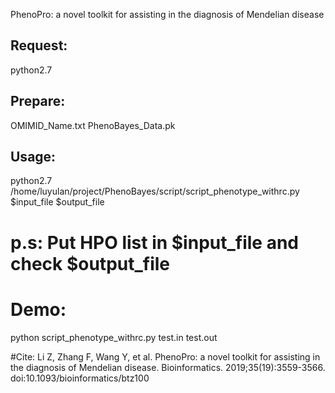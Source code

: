 PhenoPro: a novel toolkit for assisting in the diagnosis of Mendelian disease

## Request:
python2.7

## Prepare:
OMIMID_Name.txt
PhenoBayes_Data.pk

## Usage:
python2.7 /home/luyulan/project/PhenoBayes/script/script_phenotype_withrc.py $input_file $output_file
# p.s: Put HPO list in $input_file and check $output_file

# Demo:
python script_phenotype_withrc.py test.in test.out

#Cite: Li Z, Zhang F, Wang Y, et al. PhenoPro: a novel toolkit for assisting in the diagnosis of Mendelian disease. Bioinformatics. 2019;35(19):3559-3566. doi:10.1093/bioinformatics/btz100
